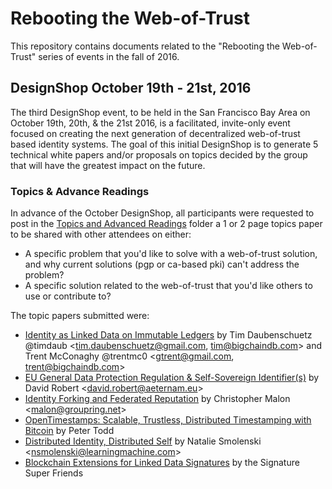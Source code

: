 # Rebooting the Web-of-Trust

This repository contains documents related to the "Rebooting the Web-of-Trust" series of events in the fall of 2016.

## DesignShop October 19th - 21st, 2016

The third DesignShop event, to be held in the San Francisco Bay Area on October 19th, 20th, & the 21st 2016, is a facilitated, invite-only event focused on creating the next generation of decentralized web-of-trust based identity systems. The goal of this initial DesignShop is to generate 5 technical white papers and/or proposals on topics decided by the group that will have the greatest impact on the future.

### Topics & Advance Readings

In advance of the October DesignShop, all participants were requested to post in the [Topics and Advanced Readings](topics-and-advance-readings) folder a 1 or 2 page topics paper to be shared with other attendees on either:
* A specific problem that you'd like to solve with a web-of-trust solution, and why current solutions (pgp or ca-based pki) can't address the problem?
*  A specific solution related to the web-of-trust that you'd like others to use or contribute to?

The topic papers submitted were:

* [Identity as Linked Data on Immutable Ledgers](https://github.com/WebOfTrustInfo/rebooting-the-web-of-trust-fall2016/blob/master/topics-and-advance-readings/identity-as-linked-data-on-immutable-ledgers.md) by Tim Daubenschuetz @timdaub \<tim.daubenschuetz@gmail.com, tim@bigchaindb.com\> and Trent McConaghy @trentmc0 \<gtrent@gmail.com, trent@bigchaindb.com\>
* [EU General Data Protection Regulation & Self-Sovereign Identifier(s)](https://github.com/WebOfTrustInfo/rebooting-the-web-of-trust-fall2016/blob/master/topics-and-advance-readings/EU%20General%20Data%20Protection%20Regulation%20%26%20Self-Sovereign%20Identifier(s)) by David Robert \<david.robert@aeternam.eu\>
* [Identity Forking and Federated Reputation](https://github.com/WebOfTrustInfo/rebooting-the-web-of-trust-fall2016/blob/master/topics-and-advance-readings/identity-forking-and-federated-reputation.md) by Christopher Malon \<malon@groupring.net\>
* [OpenTimestamps: Scalable, Trustless, Distributed Timestamping with Bitcoin](https://github.com/WebOfTrustInfo/rebooting-the-web-of-trust-fall2016/blob/master/topics-and-advance-readings/opentimestamps.md) by Peter Todd
* [Distributed Identity, Distributed Self](https://github.com/WebOfTrustInfo/rebooting-the-web-of-trust-fall2016/blob/master/topics-and-advance-readings/DistributedIdentityDistributedSelf.md) by Natalie Smolenski \<nsmolenski@learningmachine.com\>
* [Blockchain Extensions for Linked Data Signatures](https://github.com/WebOfTrustInfo/rebooting-the-web-of-trust-fall2016/blob/master/topics-and-advance-readings/blockchain-extensions-for-linked-data-signatures.md) by the Signature Super Friends
